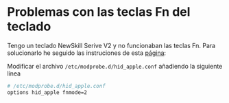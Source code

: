 # Problemas con las teclas Fn del teclado

Tengo un teclado NewSkill Serive V2 y no funcionaban las teclas Fn. 
Para solucionarlo he seguido las instruciones de esta 
[página](https://wiki.archlinux.org/title/Apple_Keyboard#Function_keys_do_not_work):

Modificar el archivo `/etc/modprobe.d/hid_apple.conf` añadiendo la siguiente línea
```bash
# /etc/modprobe.d/hid_apple.conf
options hid_apple fnmode=2
```
